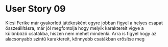# User Story 09

Kicsi Ferike már gyakorlott játékosként egyre jobban figyel a helyes csapat összeállításra, már jól megfontolja hogy melyik karaktereit vigye a különböző csatákba, hiszen nem mehet mindenki. Arra is figyel hogy az alacsonyabb szintű karaktereit, könnyebb csatákban erősítse meg
